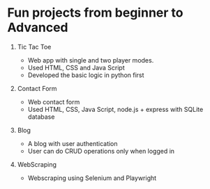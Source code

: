 # Fun projects from beginner to Advanced

1. Tic Tac Toe
    - Web app with single and two player modes.
    - Used HTML, CSS and Java Script
    - Developed the basic logic in python first

2. Contact Form
    - Web contact form
    - Used HTML, CSS, Java Script, node.js + express with SQLite database

3. Blog
    - A blog with user authentication 
    - User can do CRUD operations only when logged in

4. WebScraping
    - Webscraping using Selenium and Playwright
